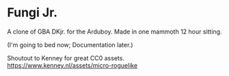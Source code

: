 # Fungi Jr.
A clone of GBA DKjr. for the Arduboy. Made in one mammoth 12 hour sitting. 

(I'm going to bed now; Documentation later.)

Shoutout to Kenney for great CC0 assets. https://www.kenney.nl/assets/micro-roguelike
